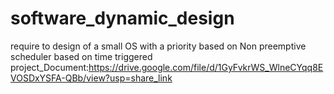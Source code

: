 # software_dynamic_design
require to design of a small OS with a priority based on Non preemptive scheduler based on time triggered
project_Document:https://drive.google.com/file/d/1GyFvkrWS_WlneCYqq8EVOSDxYSFA-QBb/view?usp=share_link
